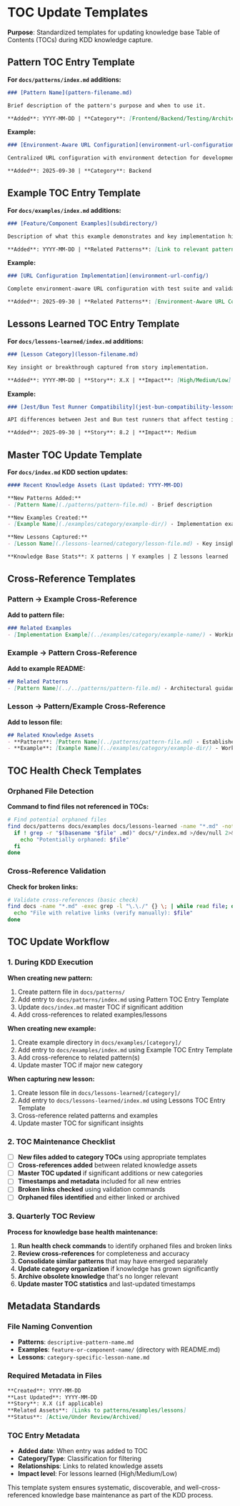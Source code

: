 # TOC Update Templates

**Purpose**: Standardized templates for updating knowledge base Table of Contents (TOCs) during KDD knowledge capture.

## Pattern TOC Entry Template

**For `docs/patterns/index.md` additions:**

```markdown
### [Pattern Name](pattern-filename.md)

Brief description of the pattern's purpose and when to use it.

**Added**: YYYY-MM-DD | **Category**: [Frontend/Backend/Testing/Architecture/Workflow]
```

**Example:**
```markdown
### [Environment-Aware URL Configuration](environment-url-configuration.md)

Centralized URL configuration with environment detection for development vs production.

**Added**: 2025-09-30 | **Category**: Backend
```

## Example TOC Entry Template

**For `docs/examples/index.md` additions:**

```markdown
### [Feature/Component Examples](subdirectory/)

Description of what this example demonstrates and key implementation highlights.

**Added**: YYYY-MM-DD | **Related Patterns**: [Link to relevant pattern]
```

**Example:**
```markdown
### [URL Configuration Implementation](environment-url-config/)

Complete environment-aware URL configuration with test suite and validation patterns.

**Added**: 2025-09-30 | **Related Patterns**: [Environment-Aware URL Configuration](../patterns/environment-url-configuration.md)
```

## Lessons Learned TOC Entry Template

**For `docs/lessons-learned/index.md` additions:**

```markdown
### [Lesson Category](lesson-filename.md)

Key insight or breakthrough captured from story implementation.

**Added**: YYYY-MM-DD | **Story**: X.X | **Impact**: [High/Medium/Low]
```

**Example:**
```markdown
### [Jest/Bun Test Runner Compatibility](jest-bun-compatibility-lessons.md)

API differences between Jest and Bun test runners that affect testing implementation.

**Added**: 2025-09-30 | **Story**: 8.2 | **Impact**: Medium
```

## Master TOC Update Template

**For `docs/index.md` KDD section updates:**

```markdown
#### Recent Knowledge Assets (Last Updated: YYYY-MM-DD)

**New Patterns Added:**
- [Pattern Name](./patterns/pattern-file.md) - Brief description

**New Examples Created:**
- [Example Name](./examples/category/example-dir/) - Implementation example

**New Lessons Captured:**
- [Lesson Name](./lessons-learned/category/lesson-file.md) - Key insight from Story X.X

**Knowledge Base Stats**: X patterns | Y examples | Z lessons learned
```

## Cross-Reference Templates

### Pattern → Example Cross-Reference

**Add to pattern file:**
```markdown
### Related Examples
- [Implementation Example](../examples/category/example-name/) - Working code from Story X.X
```

### Example → Pattern Cross-Reference

**Add to example README:**
```markdown
## Related Patterns
- [Pattern Name](../../patterns/pattern-file.md) - Architectural guidance for this implementation
```

### Lesson → Pattern/Example Cross-Reference

**Add to lesson file:**
```markdown
## Related Knowledge Assets
- **Pattern**: [Pattern Name](../patterns/pattern-file.md) - Established pattern this lesson validates
- **Example**: [Example Name](../examples/category/example-dir/) - Working implementation
```

## TOC Health Check Templates

### Orphaned File Detection

**Command to find files not referenced in TOCs:**
```bash
# Find potential orphaned files
find docs/patterns docs/examples docs/lessons-learned -name "*.md" -not -name "index.md" | while read file; do
  if ! grep -r "$(basename "$file" .md)" docs/*/index.md >/dev/null 2>&1; then
    echo "Potentially orphaned: $file"
  fi
done
```

### Cross-Reference Validation

**Check for broken links:**
```bash
# Validate cross-references (basic check)
find docs -name "*.md" -exec grep -l "\.\./" {} \; | while read file; do
  echo "File with relative links (verify manually): $file"
done
```

## TOC Update Workflow

### 1. During KDD Execution

**When creating new pattern:**
1. Create pattern file in `docs/patterns/`
2. Add entry to `docs/patterns/index.md` using Pattern TOC Entry Template
3. Update `docs/index.md` master TOC if significant addition
4. Add cross-references to related examples/lessons

**When creating new example:**
1. Create example directory in `docs/examples/[category]/`
2. Add entry to `docs/examples/index.md` using Example TOC Entry Template
3. Add cross-reference to related pattern(s)
4. Update master TOC if major new category

**When capturing new lesson:**
1. Create lesson file in `docs/lessons-learned/[category]/`
2. Add entry to `docs/lessons-learned/index.md` using Lessons TOC Entry Template
3. Cross-reference related patterns and examples
4. Update master TOC for significant insights

### 2. TOC Maintenance Checklist

- [ ] **New files added to category TOCs** using appropriate templates
- [ ] **Cross-references added** between related knowledge assets
- [ ] **Master TOC updated** if significant additions or new categories
- [ ] **Timestamps and metadata** included for all new entries
- [ ] **Broken links checked** using validation commands
- [ ] **Orphaned files identified** and either linked or archived

### 3. Quarterly TOC Review

**Process for knowledge base health maintenance:**

1. **Run health check commands** to identify orphaned files and broken links
2. **Review cross-references** for completeness and accuracy
3. **Consolidate similar patterns** that may have emerged separately
4. **Update category organization** if knowledge has grown significantly
5. **Archive obsolete knowledge** that's no longer relevant
6. **Update master TOC statistics** and last-updated timestamps

## Metadata Standards

### File Naming Convention
- **Patterns**: `descriptive-pattern-name.md`
- **Examples**: `feature-or-component-name/` (directory with README.md)
- **Lessons**: `category-specific-lesson-name.md`

### Required Metadata in Files
```markdown
**Created**: YYYY-MM-DD
**Last Updated**: YYYY-MM-DD
**Story**: X.X (if applicable)
**Related Assets**: [Links to patterns/examples/lessons]
**Status**: [Active/Under Review/Archived]
```

### TOC Entry Metadata
- **Added date**: When entry was added to TOC
- **Category/Type**: Classification for filtering
- **Relationships**: Links to related knowledge assets
- **Impact level**: For lessons learned (High/Medium/Low)

This template system ensures systematic, discoverable, and well-cross-referenced knowledge base maintenance as part of the KDD process.